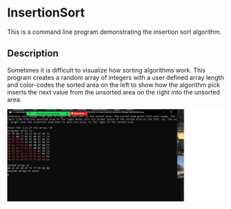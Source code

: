 # InsertionSort
This is a command line program demonstrating the insertion sort algorithm.

## Description

Sometimes it is difficult to visualize how sorting algorithms work. This program creates a random array of integers with a user defined array length and color-codes the sorted area on the left to show how the algorithm pick inserts the next value from the unsorted area on the right into the unsorted area.

![image](https://github.com/BaronScottCS/InsertionSort/blob/main/Images/InsertionSort.png)
